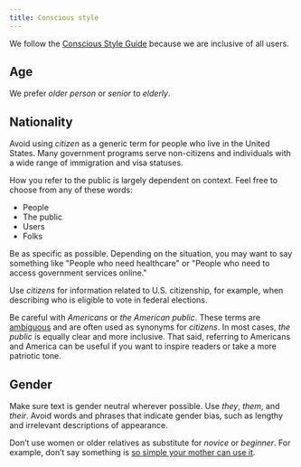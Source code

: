 ```yaml
---
title: Conscious style
---
```

We follow the [Conscious Style Guide](http://consciousstyleguide.com/) because we are inclusive of all users.

## Age

We prefer _older person_ or _senior_ to _elderly_.

## Nationality

Avoid using _citizen_ as a generic term for people who live in the United States. Many government programs serve non-citizens and individuals with a wide range of immigration and visa statuses.

How you refer to the public is largely dependent on context. Feel free to choose from any of these words:

* People
* The public
* Users
* Folks

Be as specific as possible. Depending on the situation, you may want to say something like "People who need healthcare" or "People who need to access government services online."

Use _citizens_ for information related to U.S. citizenship, for example, when describing who is eligible to vote in federal elections.

Be careful with _Americans_ or _the American public_. These terms are [ambiguous](https://en.wikipedia.org/wiki/Names_for_United_States_citizens) and are often used as synonyms for _citizens_. In most cases, _the public_ is equally clear and more inclusive. That said, referring to Americans and America can be useful if you want to inspire readers or take a more patriotic tone.


## Gender

Make sure text is gender neutral wherever possible. Use _they_, _them_, and _their_. Avoid words and phrases that indicate gender bias, such as lengthy and irrelevant descriptions of appearance.

Don’t use women or older relatives as substitute for _novice_ or _beginner_. For example, don’t say something is [so simple your mother can use it](http://geekfeminism.wikia.com/wiki/So_simple,_your_mother_could_do_it).
